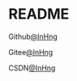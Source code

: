 # README

Github[@InHng](https://github.com/InHng)

Gitee[@InHng](https://gitee.com/InHng)

CSDN[@InHng](https://blog.csdn.net/m0_70675786?spm=1000.2115.3001.5343)